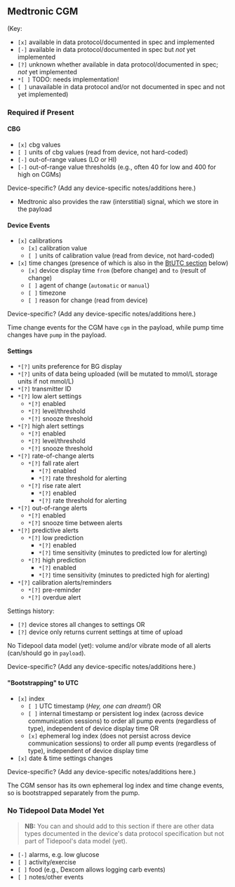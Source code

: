 ## Medtronic CGM

(Key:

 - `[x]` available in data protocol/documented in spec and implemented
 - `[-]` available in data protocol/documented in spec but *not* yet implemented
 - `[?]` unknown whether available in data protocol/documented in spec; *not* yet implemented
 - `*[ ]` TODO: needs implementation!
 - `[ ]` unavailable in data protocol and/or not documented in spec and not yet implemented)

### Required if Present

#### CBG

  - `[x]` cbg values
  - `[ ]` units of cbg values (read from device, not hard-coded)
  - `[-]` out-of-range values (LO or HI)
  - `[-]` out-of-range value thresholds (e.g., often 40 for low and 400 for high on CGMs)

Device-specific? (Add any device-specific notes/additions here.)

- Medtronic also provides the raw (interstitial) signal, which we store in the payload

#### Device Events
  - `[x]` calibrations
    - `[x]` calibration value
    - `[ ]` units of calibration value (read from device, not hard-coded)
  - `[x]` time changes (presence of which is also in the [BtUTC section](#bootstrapping-to-utc) below)
    - `[x]` device display time `from` (before change) and `to` (result of change)
    - `[ ]` agent of change (`automatic` or `manual`)
    - `[ ]` timezone
    - `[ ]` reason for change (read from device)

Device-specific? (Add any device-specific notes/additions here.)

Time change events for the CGM have `cgm` in the payload, while pump time changes have `pump` in the payload.

#### Settings

  - `*[?]` units preference for BG display
  - `*[?]` units of data being uploaded (will be mutated to mmol/L storage units if not mmol/L)
  - `*[?]` transmitter ID
  - `*[?]` low alert settings
    - `*[?]` enabled
    - `*[?]` level/threshold
    - `*[?]` snooze threshold
  - `*[?]` high alert settings
    - `*[?]` enabled
    - `*[?]` level/threshold
    - `*[?]` snooze threshold
  - `*[?]` rate-of-change alerts
    - `*[?]` fall rate alert
        - `*[?]` enabled
        - `*[?]` rate threshold for alerting
    - `*[?]` rise rate alert
        - `*[?]` enabled
        - `*[?]` rate threshold for alerting
  - `*[?]` out-of-range alerts
    - `*[?]` enabled
    - `*[?]` snooze time between alerts
  - `*[?]` predictive alerts
    - `*[?]` low prediction
        - `*[?]` enabled
        - `*[?]` time sensitivity (minutes to predicted low for alerting)
    - `*[?]` high prediction
        - `*[?]` enabled
        - `*[?]` time sensitivity (minutes to predicted high for alerting)
  - `*[?]` calibration alerts/reminders
    - `*[?]` pre-reminder
    - `*[?]` overdue alert

Settings history:

  - `[?]` device stores all changes to settings OR
  - `[?]` device only returns current settings at time of upload

No Tidepool data model (yet): volume and/or vibrate mode of all alerts (can/should go in `payload`).

Device-specific? (Add any device-specific notes/additions here.)

#### "Bootstrapping" to UTC

  - `[x]` index
    - `[ ]` UTC timestamp (*Hey, one can dream!*) OR
    - `[ ]` internal timestamp or persistent log index (across device communication sessions) to order all pump events (regardless of type), independent of device display time OR
    - `[x]` ephemeral log index (does not persist across device communication sessions) to order all pump events (regardless of type), independent of device display time
  - `[x]` date & time settings changes

Device-specific? (Add any device-specific notes/additions here.)

The CGM sensor has its own ephemeral log index and time change events, so is bootstrapped separately from the pump.

### No Tidepool Data Model Yet

> **NB:** You can and should add to this section if there are other data types documented in the device's data protocol specification but not part of Tidepool's data model (yet).

  - `[-]` alarms, e.g. low glucose
  - `[ ]` activity/exercise
  - `[ ]` food (e.g., Dexcom allows logging carb events)
  - `[ ]` notes/other events

